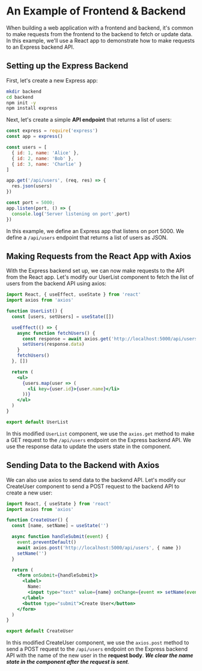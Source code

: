 # An Example of Frontend & Backend
When building a web application with a frontend and backend, it's common to make requests from the frontend to the backend to fetch or update data. In this example, we'll use a React app to demonstrate how to make requests to an Express backend API.

## Setting up the Express Backend
First, let's create a new Express app:

```bash
mkdir backend
cd backend
npm init -y
npm install express
```
Next, let's create a simple __API endpoint__ that returns a list of users:

```javascript
const express = require('express')
const app = express()

const users = [
  { id: 1, name: 'Alice' },
  { id: 2, name: 'Bob' },
  { id: 3, name: 'Charlie' }
]

app.get('/api/users', (req, res) => {
  res.json(users)
})

const port = 5000;
app.listen(port, () => {
  console.log('Server listening on port',port)
})
```

In this example, we define an Express app that listens on port 5000. We define a `/api/users` endpoint that returns a list of users as JSON.

## Making Requests from the React App with Axios
With the Express backend set up, we can now make requests to the API from the React app. Let's modify our UserList component to fetch the list of users from the backend API using axios:

```jsx
import React, { useEffect, useState } from 'react'
import axios from 'axios'

function UserList() {
  const [users, setUsers] = useState([])

  useEffect(() => {
    async function fetchUsers() {
      const response = await axios.get('http://localhost:5000/api/users')
      setUsers(response.data)
    }
    fetchUsers()
  }, [])

  return (
    <ul>
      {users.map(user => (
        <li key={user.id}>{user.name}</li>
      ))}
    </ul>
  )
}

export default UserList
```

In this modified `UserList` component, we use the `axios.get` method to make a GET request to the `/api/users` endpoint on the Express backend API. We use the response data to update the users state in the component.

## Sending Data to the Backend with Axios
We can also use axios to send data to the backend API. Let's modify our CreateUser component to send a POST request to the backend API to create a new user:

```jsx
import React, { useState } from 'react'
import axios from 'axios'

function CreateUser() {
  const [name, setName] = useState('')

  async function handleSubmit(event) {
    event.preventDefault()
    await axios.post('http://localhost:5000/api/users', { name })
    setName('')
  }

  return (
    <form onSubmit={handleSubmit}>
      <label>
        Name:
        <input type="text" value={name} onChange={event => setName(event.target.value)} />
      </label>
      <button type="submit">Create User</button>
    </form>
  )
}

export default CreateUser
```


In this modified CreateUser component, we use the `axios.post` method to send a POST request to the `/api/users` endpoint on the Express backend API with the name of the new user in the __request body__. ***We clear the name state in the component after the request is sent***.
